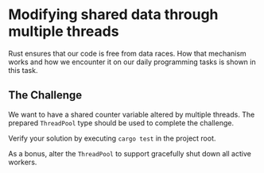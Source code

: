 # Modifying shared data through multiple threads

Rust ensures that our code is free from data races. How that mechanism works and how we encounter it on our daily
programming tasks is shown in this task.

## The Challenge

We want to have a shared counter variable altered by multiple threads. The prepared
`ThreadPool` type should be used to complete the challenge.

Verify your solution by executing `cargo test` in the project root.

As a bonus, alter the `ThreadPool` to support gracefully shut down all active workers.
